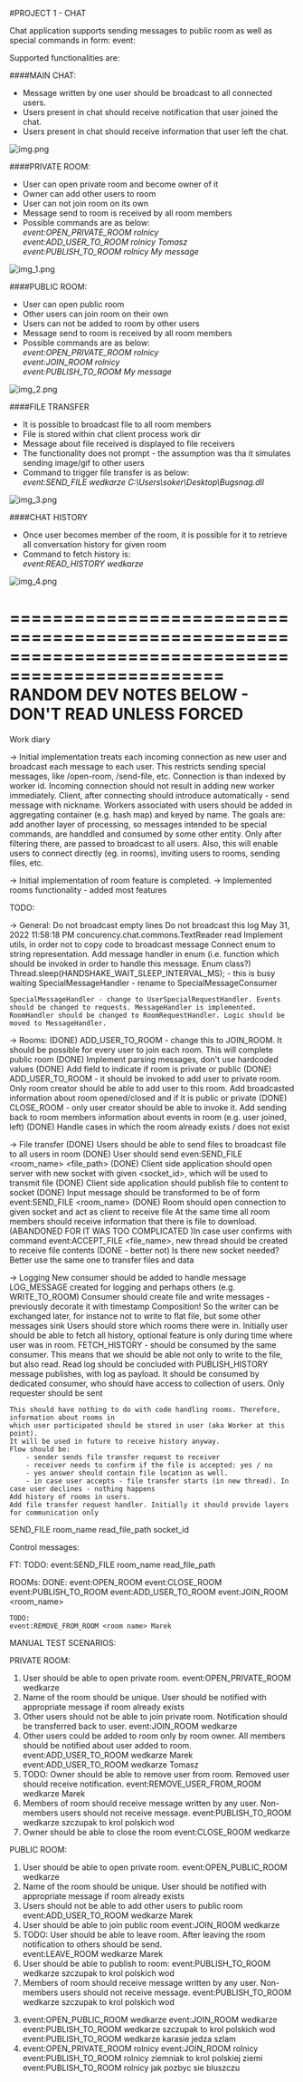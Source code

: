 #PROJECT 1 - CHAT

Chat application supports sending messages to public room as well as special commands in form: event:<command> <args>

Supported functionalities are: 

####MAIN CHAT:

* Message written by one user should be broadcast to all connected users.  
* Users present in chat should receive notification that user joined the chat.
* Users present in chat should receive information that user left the chat.

![img.png](img.png)

####PRIVATE ROOM:
* User can open private room and become owner of it
* Owner can add other users to room
* User can not join room on its own
* Message send to room is received by all room members   
* Possible commands are as below:  
  *event:OPEN_PRIVATE_ROOM rolnicy*  
  *event:ADD_USER_TO_ROOM rolnicy Tomasz*  
  *event:PUBLISH_TO_ROOM rolnicy My message* 

![img_1.png](img_1.png)

####PUBLIC ROOM:
* User can open public room  
* Other users can join room on their own
* Users can not be added to room by other users
* Message send to room is received by all room members
* Possible commands are as below:  
  *event:OPEN_PRIVATE_ROOM rolnicy*  
  *event:JOIN_ROOM rolnicy*  
  *event:PUBLISH_TO_ROOM My message*  

![img_2.png](img_2.png)

####FILE TRANSFER
* It is possible to broadcast file to all room members  
* File is stored within chat client process work dir  
* Message about file received is displayed to file receivers  
* The functionality does not prompt - the assumption was tha it simulates sending image/gif to other users  
* Command to trigger file transfer is as below:  
  *event:SEND_FILE wedkarze C:\\Users\\soker\\Desktop\\Bugsnag.dll*  

![img_3.png](img_3.png)

####CHAT HISTORY
* Once user becomes member of the room, it is possible for it to retrieve all conversation history for given room  
* Command to fetch history is:  
  *event:READ_HISTORY wedkarze*  

![img_4.png](img_4.png)



==================================================================================================  
RANDOM DEV NOTES BELOW - DON'T READ UNLESS FORCED  
==================================================================================================  






Work diary

-> Initial implementation treats each incoming connection as new user and broadcast each message to each user. This restricts sending special messages, like /open-room, /send-file, etc. Connection is than indexed by worker id.
Incoming connection should not result in adding new worker immediately. Client, after connecting should introduce automatically - send message with nickname. Workers associated with users should be added in aggregating container (e.g. hash map) and keyed by name.
The goals are: add another layer of processing, so messages intended to be special commands, are handdled and consumed by some other entity. Only after filtering there, are passed to broadcast to all users. Also, this will enable users to connect directly (eg. in rooms), inviting users to rooms, sending files, etc.

-> Initial implementation of room feature is completed.
-> Implemented rooms functionality - added most features

TODO:

-> General:
    Do not broadcast empty lines
    Do not broadcast this log May 31, 2022 11:58:18 PM concurency.chat.commons.TextReader read
    Implement utils, in order not to copy code to broadcast message
    Connect enum to string representation. Add message handler in enum (i.e. function which should be invoked in order to handle this message. Enum class?)
    Thread.sleep(HANDSHAKE_WAIT_SLEEP_INTERVAL_MS); - this is busy waiting
    SpecialMessageHandler - rename to SpecialMessageConsumer

    SpecialMessageHandler - change to UserSpecialRequestHandler. Events should be changed to requests. MessageHandler is implemented.
    RoomHandler should be changed to RoomRequestHandler. Logic should be moved to MessageHandler. 

-> Rooms:
    (DONE) ADD_USER_TO_ROOM - change this to JOIN_ROOM. It should be possible for every user to join each room. This will complete public room
    (DONE) Implement parsing messages, don't use hardcoded values
    (DONE) Add field to indicate if room is private or public
    (DONE) ADD_USER_TO_ROOM - it should be invoked to add user to private room. Only room creator should be able to add user to this room.
    Add broadcasted information about room opened/closed and if it is public or private
    (DONE) CLOSE_ROOM - only user creator should be able to invoke it.
    Add sending back to room members information about events in room (e.g. user joined, left)
    (DONE) Handle cases in which the room already exists / does not exist  

-> File transfer
    (DONE) Users should be able to send files to broadcast file to all users in room
    (DONE)     User should send even:SEND_FILE <room_name> <file_path>
    (DONE) Client side application should open server with new socket with given <socket_id>, which will be used to transmit file
    (DONE) Client side application should publish file to content to socket
    (DONE) Input message should be transformed to be of form event:SEND_FILE <room_name> <port>
    (DONE) Room should open connection to given socket and act as client to receive file
    At the same time all room members should receive information that there is file to download.
    (ABANDONED FOR IT WAS TOO COMPLICATED )In case user confirms with command event:ACCEPT_FILE <file_name>, new thread should be created to receive file contents
    (DONE - better not) Is there new socket needed? Better use the same one to transfer files and data

-> Logging
    New consumer should be added to handle message LOG_MESSAGE created for logging and perhaps others (e.g. WRITE_TO_ROOM)
    Consumer should create file and write messages - previously decorate it with timestamp
    Composition! So the writer can be exchanged later, for instance not to write to flat file, but some other messages sink
    Users should store which rooms there were in. Initially user should be able to fetch all history, optional feature is only during time where user was in room. 
    FETCH_HISTORY - should be consumed by the same consumer. This means that we should be able not only to write to the file, but also read. 
    Read log should be concluded with PUBLISH_HISTORY message publishes, with log as payload. It should be consumed by dedicated consumer, who should have access to collection of users. Only requester should be sent 
    

    This should have nothing to do with code handling rooms. Therefore, information about rooms in 
    which user participated should be stored in user (aka Worker at this point).
    It will be used in future to receive history anyway. 
    Flow should be:
        - sender sends file transfer request to receiver
        - receiver needs to confirm if the file is accepted: yes / no
        - yes answer should contain file location as well. 
        - in case user accepts - file transfer starts (in new thread). In case user declines - nothing happens
    Add history of rooms in users.
    Add file transfer request handler. Initially it should provide layers for communication only
    
SEND_FILE room_name read_file_path socket_id

Control messages:

FT:
    TODO:
        event:SEND_FILE room_name read_file_path

ROOMs:
    DONE:
    event:OPEN_ROOM <room name>
    event:CLOSE_ROOM <room name>
    event:PUBLISH_TO_ROOM <room name> <message>
    event:ADD_USER_TO_ROOM <user name>
    event:JOIN_ROOM <room_name>
    
    TODO:
    event:REMOVE_FROM_ROOM <room name> Marek

MANUAL TEST SCENARIOS:



PRIVATE ROOM:
1. User should be able to open private room.
   event:OPEN_PRIVATE_ROOM wedkarze
2. Name of the room should be unique. User should be notified with appropriate message if room already exists
3. Other users should not be able to join private room. Notification should be transferred back to user.
   event:JOIN_ROOM wedkarze
4. Other users could be added to room only by room owner. All members should be notified about user added to room.
   event:ADD_USER_TO_ROOM wedkarze Marek
   event:ADD_USER_TO_ROOM wedkarze Tomasz
5. TODO: Owner should be able to remove user from room. Removed user should receive notification.
   event:REMOVE_USER_FROM_ROOM wedkarze Marek
6. Members of room should receive message written by any user. Non-members users should not receive message.
   event:PUBLISH_TO_ROOM wedkarze szczupak to krol polskich wod
7. Owner should be able to close the room 
   event:CLOSE_ROOM wedkarze


PUBLIC ROOM:
1. User should be able to open private room.
   event:OPEN_PUBLIC_ROOM wedkarze
2. Name of the room should be unique. User should be notified with appropriate message if room already exists
3. Users should not be able to add other users to public room
   event:ADD_USER_TO_ROOM wedkarze Marek
4. User should be able to join public room
   event:JOIN_ROOM wedkarze
5. TODO: User should be able to leave room. After leaving the room notification to others should be send.  
    event:LEAVE_ROOM wedkarze Marek
6. User should be able to publish to room:
   event:PUBLISH_TO_ROOM wedkarze szczupak to krol polskich wod
7. Members of room should receive message written by any user. Non-members users should not receive message.
   event:PUBLISH_TO_ROOM wedkarze szczupak to krol polskich wod

3) 
    event:OPEN_PUBLIC_ROOM wedkarze
    event:JOIN_ROOM wedkarze
    event:PUBLISH_TO_ROOM wedkarze szczupak to krol polskich wod
    event:PUBLISH_TO_ROOM wedkarze karasie jedza szlam
4) 
    event:OPEN_PRIVATE_ROOM rolnicy
    event:JOIN_ROOM rolnicy
    event:PUBLISH_TO_ROOM rolnicy ziemniak to krol polskiej ziemi
    event:PUBLISH_TO_ROOM rolnicy jak pozbyc sie bluszczu

    
     


